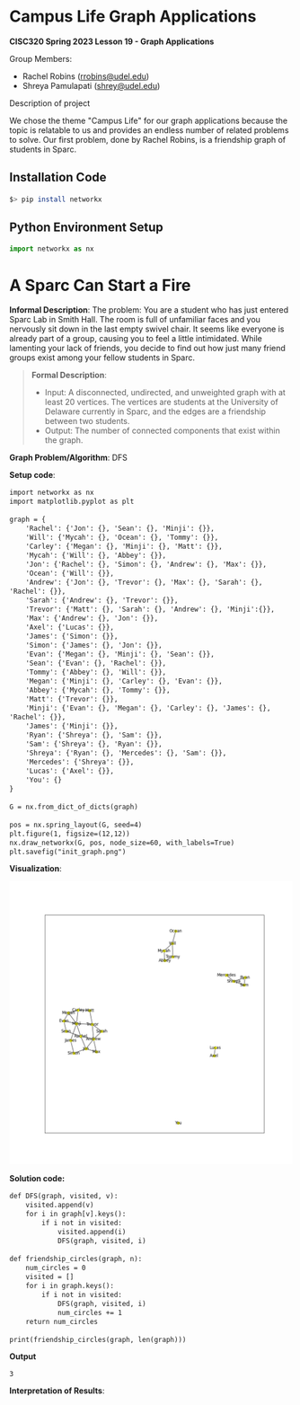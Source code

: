 # Campus Life Graph Applications

**CISC320 Spring 2023 Lesson 19 - Graph Applications**

Group Members:
* Rachel Robins (rrobins@udel.edu)
* Shreya Pamulapati (shrey@udel.edu)

Description of project

We chose the theme "Campus Life" for our graph applications because 
the topic is relatable to us and provides an endless number of 
related problems to solve. Our first problem, done by Rachel Robins, is
a friendship graph of students in Sparc.

## Installation Code

```sh
$> pip install networkx
```

## Python Environment Setup

```python
import networkx as nx
```

# A Sparc Can Start a Fire

**Informal Description**: 
The problem: You are a student who has just entered Sparc Lab in Smith Hall. The room is full of unfamiliar faces and you nervously sit down in the last empty swivel chair. It seems like everyone is already part of a group, causing you to feel a little intimidated. While lamenting your lack of friends, you decide to find out how just many friend groups exist among your fellow students in Sparc.

> **Formal Description**:
>  * Input: A disconnected, undirected, and unweighted graph with at least 20 vertices. The vertices are students at the University of Delaware currently in Sparc, and the edges are a friendship between
two students.
>  * Output: The number of connected components that exist within the graph.

**Graph Problem/Algorithm**: DFS

**Setup code**:

```
import networkx as nx
import matplotlib.pyplot as plt

graph = {
    'Rachel': {'Jon': {}, 'Sean': {}, 'Minji': {}},
    'Will': {'Mycah': {}, 'Ocean': {}, 'Tommy': {}},
    'Carley': {'Megan': {}, 'Minji': {}, 'Matt': {}},
    'Mycah': {'Will': {}, 'Abbey': {}},
    'Jon': {'Rachel': {}, 'Simon': {}, 'Andrew': {}, 'Max': {}},
    'Ocean': {'Will': {}},
    'Andrew': {'Jon': {}, 'Trevor': {}, 'Max': {}, 'Sarah': {}, 'Rachel': {}},
    'Sarah': {'Andrew': {}, 'Trevor': {}},
    'Trevor': {'Matt': {}, 'Sarah': {}, 'Andrew': {}, 'Minji':{}},
    'Max': {'Andrew': {}, 'Jon': {}},
    'Axel': {'Lucas': {}},
    'James': {'Simon': {}},
    'Simon': {'James': {}, 'Jon': {}},
    'Evan': {'Megan': {}, 'Minji': {}, 'Sean': {}},
    'Sean': {'Evan': {}, 'Rachel': {}},
    'Tommy': {'Abbey': {}, 'Will': {}},
    'Megan': {'Minji': {}, 'Carley': {}, 'Evan': {}},
    'Abbey': {'Mycah': {}, 'Tommy': {}},
    'Matt': {'Trevor': {}},
    'Minji': {'Evan': {}, 'Megan': {}, 'Carley': {}, 'James': {}, 'Rachel': {}},
    'James': {'Minji': {}},
    'Ryan': {'Shreya': {}, 'Sam': {}},
    'Sam': {'Shreya': {}, 'Ryan': {}},
    'Shreya': {'Ryan': {}, 'Mercedes': {}, 'Sam': {}},
    'Mercedes': {'Shreya': {}},
    'Lucas': {'Axel': {}},
    'You': {}
}

G = nx.from_dict_of_dicts(graph)

pos = nx.spring_layout(G, seed=4)
plt.figure(1, figsize=(12,12))
nx.draw_networkx(G, pos, node_size=60, with_labels=True)
plt.savefig("init_graph.png")
```

**Visualization**:

![Alt text](/init_graph.png)

**Solution code:**

```
def DFS(graph, visited, v):
    visited.append(v)
    for i in graph[v].keys():
        if i not in visited:
            visited.append(i)
            DFS(graph, visited, i)

def friendship_circles(graph, n):
    num_circles = 0
    visited = []
    for i in graph.keys():
        if i not in visited:
            DFS(graph, visited, i)
            num_circles += 1
    return num_circles

print(friendship_circles(graph, len(graph)))
```

**Output**

```
3
```

**Interpretation of Results**:

